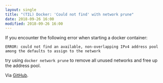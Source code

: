 ```yaml
---
layout: single
title: "(TIL) Docker: 'Could not find' with network prune"
date: 2018-09-26 16:00
modified: 2018-09-26 16:00
---
```


If you encounter the following error when starting a docker container:

```
ERROR: could not find an available, non-overlapping IPv4 address pool among the defaults to assign to the network
```

try using `docker network prune` to remove all unused networks and free up the address pool.

Via [GitHub](https://github.com/lando/lando/issues/274).
